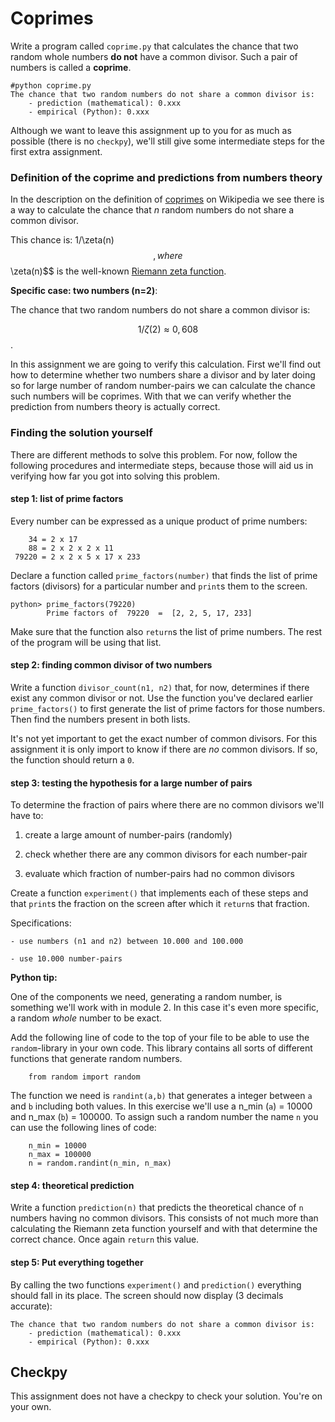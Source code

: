 # Coprimes

Write a program called `coprime.py` that calculates the chance that two random whole numbers **do not** have a common divisor. Such a pair of numbers is called a **coprime**.

    #python coprime.py
    The chance that two random numbers do not share a common divisor is:
        - prediction (mathematical): 0.xxx
	    - empirical (Python): 0.xxx 

Although we want to leave this assignment up to you for as much as possible (there is no `checkpy`), we'll still give some intermediate steps for the first extra assignment.

### Definition of the coprime and predictions from numbers theory
	    
In the description on the definition of [coprimes](https://en.wikipedia.org/wiki/Coprime_integers) on Wikipedia we see there is a way to calculate the chance that *n* random numbers do not share a common divisor.

This chance is: $1$/\zeta(n)$$, where $$\zeta(n)$$ is the well-known [Riemann zeta function](https://en.wikipedia.org/wiki/Riemann_zeta_function).

**Specific case: two numbers (n=2)**:

The chance that two random numbers do not share a common divisor is:

$$1/\zeta(2) \approx 0,608$$.

In this assignment we are going to verify this calculation. First we'll find out how to determine whether two numbers share a divisor and by later doing so for large number of random number-pairs we can calculate the chance such numbers will be coprimes. With that we can verify whether the prediction from numbers theory is actually correct.

### Finding the solution yourself

There are different methods to solve this problem. For now, follow the following procedures and intermediate steps, because those will aid us in verifying how far you got into solving this problem.


#### step 1: list of prime factors

Every number can be expressed as a unique product of prime numbers:

        34 = 2 x 17
        88 = 2 x 2 x 2 x 11
     79220 = 2 x 2 x 5 x 17 x 233

Declare a function called `prime_factors(number)` that finds the list of prime factors (divisors) for a particular number and `print`s them to the screen.

    python> prime_factors(79220) 
            Prime factors of  79220  =  [2, 2, 5, 17, 233]

Make sure that the function also `return`s the list of prime numbers. The rest of the program will be using that list.
 
#### step 2: finding common divisor of two numbers

Write a function `divisor_count(n1, n2)` that, for now, determines if there exist any common divisor or not. Use the function you've declared earlier `prime_factors()` to first generate the list of prime factors for those numbers. Then find the numbers present in both lists.

It's not yet important to get the exact number of common divisors. For this assignment it is only import to know if there are *no* common divisors. If so, the function should return a `0`.

#### step 3: testing the hypothesis for a large number of pairs

To determine the fraction of pairs where there are no common divisors we'll have to:

   1. create a large amount of number-pairs (randomly)

   2. check whether there are any common divisors for each number-pair

   3. evaluate which fraction of number-pairs had no common divisors 

Create a function `experiment()` that implements each of these steps and that `print`s the fraction on the screen after which it `return`s that fraction.

Specifications:

    - use numbers (n1 and n2) between 10.000 and 100.000

    - use 10.000 number-pairs


**Python tip:**

One of the components we need, generating a random number, is something we'll work with in module 2. In this case it's even more specific, a random *whole* number to be exact.

Add the following line of code to the top of your file to be able to use the `random`-library in your own code. This library contains all sorts of different functions that generate random numbers.
 
        from random import random
        
The function we need is `randint(a,b)` that generates a integer between `a` and `b` including both values. In this exercise we'll use a n_min (`a`) = 10000 and n_max (`b`) = 100000. To assign such a random number the name `n` you can use the following lines of code: 

        n_min = 10000
        n_max = 100000
        n = random.randint(n_min, n_max)        
        

#### step 4: theoretical prediction

Write a function `prediction(n)` that predicts the theoretical chance of `n` numbers having no common divisors. This consists of not much more than calculating the Riemann zeta function yourself and with that determine the correct chance. Once again `return` this value.

#### step 5: Put everything together

By calling the two functions `experiment()` and `prediction()` everything should fall in its place. The screen should now display (3 decimals accurate):


    The chance that two random numbers do not share a common divisor is:
        - prediction (mathematical): 0.xxx
	    - empirical (Python): 0.xxx 

## Checkpy

This assignment does not have a checkpy to check your solution. You're on your own.
